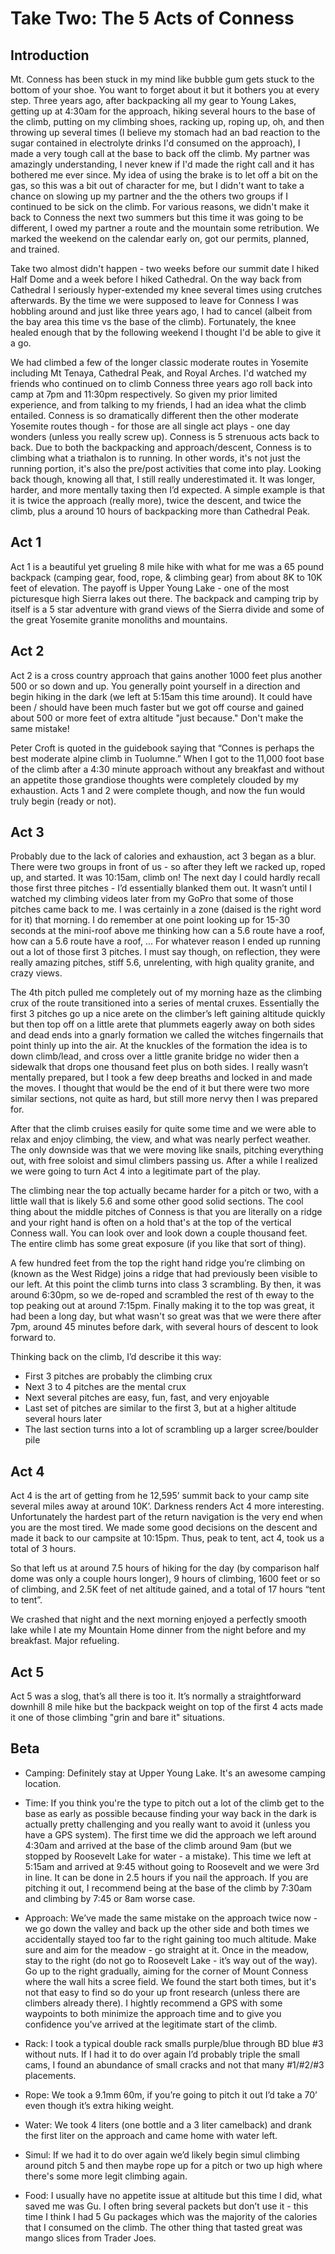 # Take Two: The 5 Acts of Conness

## Introduction

Mt. Conness has been stuck in my mind like bubble gum gets stuck to
the bottom of your shoe.  You want to forget about it but it bothers
you at every step.  Three years ago, after backpacking all my gear to
Young Lakes, getting up at 4:30am for the approach, hiking several
hours to the base of the climb, putting on my climbing shoes, racking
up, roping up, oh, and then throwing up several times (I believe my
stomach had an bad reaction to the sugar contained in electrolyte
drinks I'd consumed on the approach), I made a very tough call at the
base to back off the climb.  My partner was amazingly understanding, I
never knew if I'd made the right call and it has bothered me ever
since.  My idea of using the brake is to let off a bit on the gas, so
this was a bit out of character for me, but I didn't want to take a
chance on slowing up my partner and the the others two groups if I
continued to be sick on the climb.  For various reasons, we didn't
make it back to Conness the next two summers but this time it was
going to be different, I owed my partner a route and the mountain some
retribution.  We marked the weekend on the calendar early on, got our
permits, planned, and trained.

Take two almost didn't happen - two weeks before our summit date I
hiked Half Dome and a week before I hiked Cathedral.  On the way back
from Cathedral I seriously hyper-extended my knee several times using
crutches afterwards.  By the time we were supposed to leave for
Conness I was hobbling around and just like three years ago, I had to
cancel (albeit from the bay area this time vs the base of the climb).
Fortunately, the knee healed enough that by the following weekend I
thought I'd be able to give it a go.

We had climbed a few of the longer classic moderate routes in Yosemite
including Mt Tenaya, Cathedral Peak, and Royal Arches.  I'd watched my
friends who continued on to climb Conness three years ago roll back
into camp at 7pm and 11:30pm respectively.  So given my prior limited
experience, and from talking to my friends, I had an idea what the
climb entailed.  Conness is so dramatically different then the other
moderate Yosemite routes though - for those are all single act plays -
one day wonders (unless you really screw up).  Conness is 5 strenuous
acts back to back.  Due to both the backpacking and approach/descent,
Conness is to climbing what a triathalon is to running.  In other
words, it's not just the running portion, it's also the pre/post
activities that come into play.  Looking back though, knowing all
that, I still really underestimated it.  It was longer, harder, and
more mentally taxing then I’d expected.  A simple example is that it
is twice the approach (really more), twice the descent, and twice the
climb, plus a around 10 hours of backpacking more than Cathedral Peak.



## Act 1

Act 1 is a beautiful yet grueling 8 mile hike with what for me was a
65 pound backpack (camping gear, food, rope, & climbing gear) from
about 8K to 10K feet of elevation.  The payoff is Upper Young Lake -
one of the most picturesque high Sierra lakes out there.  The backpack
and camping trip by itself is a 5 star adventure with grand views of
the Sierra divide and some of the great Yosemite granite monoliths and
mountains.



## Act 2

Act 2 is a cross country approach that gains another 1000 feet plus
another 500 or so down and up.  You generally point yourself in a
direction and begin hiking in the dark (we left at 5:15am this time
around).  It could have been / should have been much faster but we got
off course and gained about 500 or more feet of extra altitude "just
because."  Don't make the same mistake!

Peter Croft is quoted in the guidebook saying that “Connes is perhaps
the best moderate alpine climb in Tuolumne.”  When I got to the 11,000
foot base of the climb after a 4:30 minute approach without any
breakfast and without an appetite those grandiose thoughts were
completely clouded by my exhaustion.  Acts 1 and 2 were complete
though, and now the fun would truly begin (ready or not).



## Act 3

Probably due to the lack of calories and exhaustion, act 3 began as a
blur.  There were two groups in front of us - so after they left we
racked up, roped up, and started.  It was 10:15am, climb on!  The next
day I could hardly recall those first three pitches - I’d essentially
blanked them out.  It wasn’t until I watched my climbing videos later
from my GoPro that some of those pitches came back to me.  I was
certainly in a zone (daised is the right word for it) that morning.  I
do remember at one point looking up for 15-30 seconds at the mini-roof
above me thinking how can a 5.6 route have a roof, how can a 5.6 route
have a roof, ... For whatever reason I ended up running out a lot of
those first 3 pitches.  I must say though, on reflection, they were
really amazing pitches, stiff 5.6, unrelenting, with high quality
granite, and crazy views.

The 4th pitch pulled me completely out of my morning haze as the
climbing crux of the route transitioned into a series of mental
cruxes.  Essentially the first 3 pitches go up a nice arete on the
climber’s left gaining altitude quickly but then top off on a little
arete that plummets eagerly away on both sides and dead ends into a
gnarly formation we called the witches fingernails that point thinly
up into the air.  At the knuckles of the formation the idea is to down
climb/lead, and cross over a little granite bridge no wider then a
sidewalk that drops one thousand feet plus on both sides.  I really
wasn’t mentally prepared, but I took a few deep breaths and locked in
and made the moves.  I thought that would be the end of it but there
were two more similar sections, not quite as hard, but still more
nervy then I was prepared for.

After that the climb cruises easily for quite some time and we were
able to relax and enjoy climbing, the view, and what was nearly
perfect weather.  The only downside was that we were moving like
snails, pitching everything out, with free soloist and simul climbers
passing us.  After a while I realized we were going to turn Act 4 into
a legitimate part of the play.

The climbing near the top actually became harder for a pitch or two,
with a little wall that is likely 5.6 and some other good solid
sections.  The cool thing about the middle pitches of Conness is that
you are literally on a ridge and your right hand is often on a hold
that's at the top of the vertical Conness wall.  You can look over and
look down a couple thousand feet.  The entire climb has some great
exposure (if you like that sort of thing).

A few hundred feet from the top the right hand ridge you’re climbing
on (known as the West Ridge) joins a ridge that had previously been
visible to our left.  At this point the climb turns into class 3
scrambling.  By then, it was around 6:30pm, so we de-roped and
scrambled the rest of th eway to the top peaking out at around 7:15pm.
Finally making it to the top was great, it had been a long day, but
what wasn't so great was that we were there after 7pm, around 45
minutes before dark, with several hours of descent to look forward to.

Thinking back on the climb, I’d describe it this way:
- First 3 pitches are probably the climbing crux
- Next 3 to 4 pitches are the mental crux
- Next several pitches are easy, fun, fast, and very enjoyable
- Last set of pitches are similar to the first 3, but at a higher
  altitude several hours later
- The last section turns into a lot of scrambling up a larger
  scree/boulder pile



## Act 4

Act 4 is the art of getting from he 12,595’ summit back to your camp
site several miles away at around 10K’.  Darkness renders Act 4 more
interesting.  Unfortunately the hardest part of the return navigation
is the very end when you are the most tired.  We made some good
decisions on the descent and made it back to our campsite at 10:15pm.
Thus, peak to tent, act 4, took us a total of 3 hours.

So that left us at around 7.5 hours of hiking for the day (by
comparison half dome was only a couple hours longer), 9 hours of
climbing, 1600 feet or so of climbing, and 2.5K feet of net altitude
gained, and a total of 17 hours “tent to tent”.

We crashed that night and the next morning enjoyed a perfectly smooth
lake while I ate my Mountain Home dinner from the night before and my
breakfast.  Major refueling.



## Act 5

Act 5 was a slog, that’s all there is too it.  It’s normally a
straightforward downhill 8 mile hike but the backpack weight on top of
the first 4 acts made it one of those climbing "grin and bare it"
situations.



## Beta

- Camping: Definitely stay at Upper Young Lake.  It's an awesome
  camping location.

- Time: If you think you're the type to pitch out a lot of the climb
  get to the base as early as possible because finding your way back
  in the dark is actually pretty challenging and you really want to
  avoid it (unless you have a GPS system).  The first time we did the
  approach we left around 4:30am and arrived at the base of the climb
  around 9am (but we stopped by Roosevelt Lake for water - a mistake).
  This time we left at 5:15am and arrived at 9:45 without going to
  Roosevelt and we were 3rd in line.  It can be done in 2.5 hours if
  you nail the approach.  If you are pitching it out, I recommend
  being at the base of the climb by 7:30am and climbing by 7:45 or 8am
  worse case.

- Approach: We’ve made the same mistake on the approach twice now - we
  go down the valley and back up the other side and both times we
  accidentally stayed too far to the right gaining too much altitude.
  Make sure and aim for the meadow - go straight at it.  Once in the
  meadow, stay to the right (do not go to Roosevelt Lake - it’s way
  out of the way).  Go up to the right gradually, aiming for the
  corner of Mount Conness where the wall hits a scree field.  We found
  the start both times, but it's not that easy to find so do your up
  front research (unless there are climbers already there).  I hightly
  recommend a GPS with some waypoints to both minimize the approach
  time and to give you confidence you've arrived at the legitimate
  start of the climb.

- Rack: I took a typical double rack smalls purple/blue through BD
  blue #3 without nuts.  If I had it to do over again I’d probably
  triple the small cams, I found an abundance of small cracks and not
  that many #1/#2/#3 placements.

- Rope: We took a 9.1mm 60m, if you’re going to pitch it out I’d take
  a 70’ even though it’s extra hiking weight.

- Water: We took 4 liters (one bottle and a 3 liter camelback) and
  drank the first liter on the approach and came home with water left.

- Simul: If we had it to do over again we’d likely begin simul
  climbing around pitch 5 and then maybe rope up for a pitch or two up
  high where there's some more legit climbing again.

- Food: I usually have no appetite issue at altitude but this time I
  did, what saved me was Gu.  I often bring several packets but don’t
  use it - this time I think I had 5 Gu packages which was the
  majority of the calories that I consumed on the climb.  The other
  thing that tasted great was mango slices from Trader Joes.
